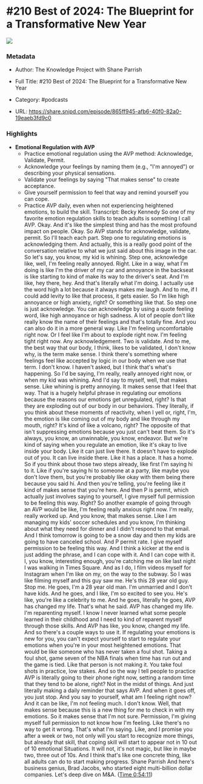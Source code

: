 # #210 Best of 2024: The Blueprint for a Transformative New Year

![](https://wsrv.nl/?url=https%3A%2F%2Fd3t3ozftmdmh3i.cloudfront.net%2Fstaging%2Fpodcast_uploaded_nologo%2F41261811%2Fca7460c14fa4e2f8.png&w=100&h=100)

### Metadata

- Author: The Knowledge Project with Shane Parrish
- Full Title: #210 Best of 2024: The Blueprint for a Transformative New Year
- Category: #podcasts



- URL: https://share.snipd.com/episode/865ff945-afb6-40f0-82a0-19eaeb3fd9c0

### Highlights

- **Emotional Regulation with AVP**
  - Practice emotional regulation using the AVP method: Acknowledge, Validate, Permit.
  - Acknowledge your feelings by naming them (e.g., "I'm annoyed") or describing your physical sensations.
  - Validate your feelings by saying "That makes sense" to create acceptance.
  - Give yourself permission to feel that way and remind yourself you can cope.
  - Practice AVP daily, even when not experiencing heightened emotions, to build the skill.
  Transcript:
  Becky Kennedy
  So one of my favorite emotion regulation skills to teach adults is something I call AVP. Okay. And it's like the simplest thing and has the most profound impact on people. Okay. So AVP stands for acknowledge, validate, permit. So I'll teach each part. Step one to regulating emotions is acknowledging them. And actually, this is a really good point of the conversation relative to what we just said about this image in the car. So let's say, you know, my kid is whining. Step one, acknowledge like, well, I'm feeling really annoyed. Right. Like in a way, what I'm doing is like I'm the driver of my car and annoyance in the backseat is like starting to kind of make its way to the driver's seat. And I'm like, hey there, hey. And that's literally what I'm doing. I actually use the word high a lot because it always makes me laugh. And to me, if I could add levity to like that process, it gets easier. So I'm like high annoyance or high anxiety, right? Or something like that. So step one is just acknowledge. You can acknowledge by using a quote feeling word, like high annoyance or high sadness. A lot of people don't like really know the name of their feelings and that's totally fine. And you can also do it in a more general way. Like I'm feeling uncomfortable right now. Or I feel like I'm about to explode right now. I'm feeling tight right now. Any acknowledgement. Two is validate. And to me, the best way that our body, I think, likes to be validated, I don't know why, is the term make sense. I think there's something where feelings feel like accepted by logic in our body when we use that term. I don't know. I haven't asked, but I think that's what's happening. So I'd be saying, I'm really, really annoyed right now, or when my kid was whining. And I'd say to myself, well, that makes sense. Like whining is pretty annoying. It makes sense that I feel that way. That is a hugely helpful phrase in regulating our emotions because the reasons our emotions get unregulated, right? Is that they are exploding out of our body in our behaviors. They literally, if you think about these moments of reactivity, when I yell or, right, I'm, the emotion is like coming out of my body and like through my mouth, right? It's kind of like a volcano, right? The opposite of that isn't suppressing emotions because you just can't beat them. So it's always, you know, an unwinnable, you know, endeavor. But we're kind of saying when you regulate an emotion, like it's okay to live inside your body. Like it can just live there. It doesn't have to explode out of you. It can live inside there. Like it has a place. It has a home. So if you think about those two steps already, like first I'm saying hi to it. Like if you're saying hi to someone at a party, like maybe you don't love them, but you're probably like okay with them being there because you said hi. And then you're telling, you're feeling like it kind of makes sense that you're here. And then P is permit, which actually just involves saying to yourself, I give myself full permission to be feeling this way. Right? So another example of going through an AVP would be like, I'm feeling really anxious right now. I'm really, really worked up. And you know, that makes sense. Like I am managing my kids' soccer schedules and you know, I'm thinking about what they need for dinner and I didn't respond to that email. And I think tomorrow is going to be a snow day and then my kids are going to have canceled school. And P permit rate. I give myself permission to be feeling this way. And I think a kicker at the end is just adding the phrase, and I can cope with it. And I can cope with it. I, you know, interesting enough, you're catching me on like last night I was walking in Times Square. And as I do, I film videos myself for Instagram when I'm like on my, on the way to the subway. So I was like filming myself and this guy saw me. He's this 28 year old guy. Stop me. He goes, I'm a 28 year old man. I'm unmarried and I don't have kids. And he goes, and I like, I'm so excited to see you. He's like, you're like a celebrity to me. And he goes, literally he goes, AVP has changed my life. That's what he said. AVP has changed my life. I'm reparenting myself. I know I never learned what some people learned in their childhood and I need to kind of reparent myself through those skills. And AVP has like, you know, changed my life. And so there's a couple ways to use it. If regulating your emotions is new for you, you can't expect yourself to start to regulate your emotions when you're in your most heightened emotions. That would be like someone who has never taken a foul shot. Taking a foul shot, game seven of the NBA finals when time has run out and the game is tied. Like that person is not making it. You take foul shots in practice, low stakes. And so the way I tell people to practice AVP is literally going to their phone right now, setting a random time that they tend to be alone, right? Not in the midst of things. And just literally making a daily reminder that says AVP. And when it goes off, you just stop. And you say to yourself, what am I feeling right now? And it can be like, I'm not feeling much. I don't know. Well, that makes sense because this is a new thing for me to check in with my emotions. So it makes sense that I'm not sure. Permission, I'm giving myself full permission to not know how I'm feeling. Like there's no way to get it wrong. That's what I'm saying. Like, and I promise you after a week or two, not only will you start to recognize more things, but already that skill, that coping skill will start to appear not in 10 out of 10 emotional Situations. It will not, it's not magic, but like in maybe two, three out of 10s. And I think that's like one concrete thing, like all adults can do to start making progress.
  Shane Parrish
  And here's business genius, Brad Jacobs, who started eight multi-billion dollar companies. Let's deep dive on M&A. ([Time 0:54:11](https://share.snipd.com/snip/50a3b140-985c-41c6-9321-73ef7a804d29))
